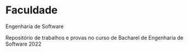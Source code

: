 # Faculdade
Engenharia de Software

Repositório de trabalhos e provas no curso de Bacharel de Engenharia de Software 2022
